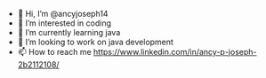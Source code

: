 - 👋 Hi, I’m @ancyjoseph14
- 👀 I’m interested in coding
- 🌱 I’m currently learning java
- 💞️ I’m looking to work on java development 
- 📫 How to reach me https://www.linkedin.com/in/ancy-p-joseph-2b2112108/

<!---
ancyjoseph14/ancyjoseph14 is a ✨ special ✨ repository because its `README.md` (this file) appears on your GitHub profile.
You can click the Preview link to take a look at your changes.
--->
